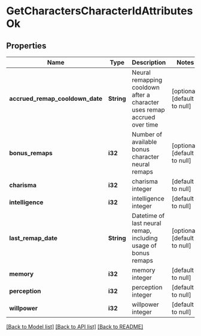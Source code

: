 # GetCharactersCharacterIdAttributesOk

## Properties
Name | Type | Description | Notes
------------ | ------------- | ------------- | -------------
**accrued_remap_cooldown_date** | **String** | Neural remapping cooldown after a character uses remap accrued over time | [optional] [default to null]
**bonus_remaps** | **i32** | Number of available bonus character neural remaps | [optional] [default to null]
**charisma** | **i32** | charisma integer | [default to null]
**intelligence** | **i32** | intelligence integer | [default to null]
**last_remap_date** | **String** | Datetime of last neural remap, including usage of bonus remaps | [optional] [default to null]
**memory** | **i32** | memory integer | [default to null]
**perception** | **i32** | perception integer | [default to null]
**willpower** | **i32** | willpower integer | [default to null]

[[Back to Model list]](../README.md#documentation-for-models) [[Back to API list]](../README.md#documentation-for-api-endpoints) [[Back to README]](../README.md)


